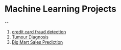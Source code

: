 # Machine Learning Projects
--
1. [credit card fraud detection](Credit_Card_Fraud_Detection.ipynb)
2. [Tumour Diagnosis](Tumour_diagnosis.ipynb)
3. [Big Mart Sales Prediction](Big_mart_sales_prediction.ipynb)
